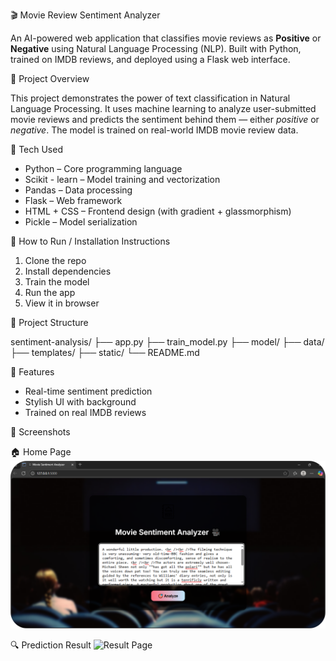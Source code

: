 🎬 Movie Review Sentiment Analyzer

An AI-powered web application that classifies movie reviews as **Positive** or **Negative** using Natural Language Processing (NLP). Built with Python, trained on IMDB reviews, and deployed using a Flask web interface.


📌 Project Overview

This project demonstrates the power of text classification in Natural Language Processing. It uses machine learning to analyze user-submitted movie reviews and predicts the sentiment behind them — either *positive* or *negative*. The model is trained on real-world IMDB movie review data.

🔧 Tech Used

- Python – Core programming language
- Scikit - learn – Model training and vectorization
- Pandas – Data processing
- Flask  – Web framework
- HTML + CSS – Frontend design (with gradient + glassmorphism)
- Pickle – Model serialization

🚀 How to Run / Installation Instructions

1. Clone the repo
2. Install dependencies
3. Train the model
4. Run the app
5. View it in browser

📂 Project Structure

sentiment-analysis/
├── app.py
├── train_model.py
├── model/
├── data/
├── templates/
├── static/
└── README.md

🌟 Features

- Real-time sentiment prediction
- Stylish UI with background
- Trained on real IMDB reviews

📸 Screenshots

🏠 Home Page
![Home Page](screenshots/home.png)

🔍 Prediction Result
![Result Page](screenshots/result.png)


